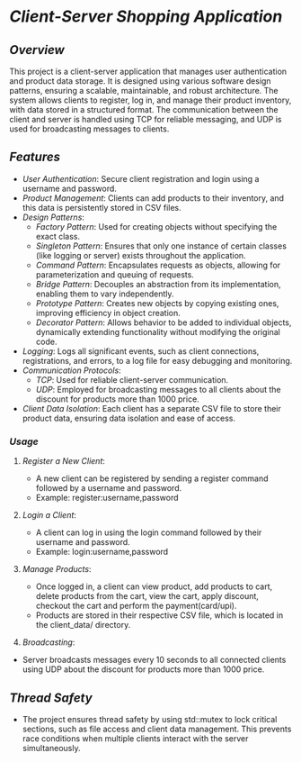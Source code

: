 # *Client-Server Shopping Application*

## *Overview*

This project is a client-server application that manages user authentication and product data storage. It is designed using various software design patterns, ensuring a scalable, maintainable, and robust architecture. The system allows clients to register, log in, and manage their product inventory, with data stored in a structured format. The communication between the client and server is handled using TCP for reliable messaging, and UDP is used for broadcasting messages to clients.

## *Features*

- *User Authentication*: Secure client registration and login using a username and password.
- *Product Management*: Clients can add products to their inventory, and this data is persistently stored in CSV files.
- *Design Patterns*: 
  - *Factory Pattern*: Used for creating objects without specifying the exact class.
  - *Singleton Pattern*: Ensures that only one instance of certain classes (like logging or server) exists throughout the application.
  - *Command Pattern*: Encapsulates requests as objects, allowing for parameterization and queuing of requests.
  - *Bridge Pattern*: Decouples an abstraction from its implementation, enabling them to vary independently.
  - *Prototype Pattern*: Creates new objects by copying existing ones, improving efficiency in object creation.
  - *Decorator Pattern*: Allows behavior to be added to individual objects, dynamically extending functionality without modifying the original code.
- *Logging*: Logs all significant events, such as client connections, registrations, and errors, to a log file for easy debugging and monitoring.
- *Communication Protocols*: 
  - *TCP*: Used for reliable client-server communication.
  - *UDP*: Employed for broadcasting messages to all clients about the discount for products more than 1000 price.
- *Client Data Isolation*: Each client has a separate CSV file to store their product data, ensuring data isolation and ease of access.


### *Usage*

1. *Register a New Client*:
   - A new client can be registered by sending a register command followed by a username and password.
   - Example: register:username,password

2. *Login a Client*:
   - A client can log in using the login command followed by their username and password.
   - Example: login:username,password

3. *Manage Products*:
   - Once logged in, a client can view product, add products to cart, delete products from the cart, view the cart, apply discount, checkout the cart and perform the payment(card/upi).
   - Products are stored in their respective CSV file, which is located in the client_data/ directory.
  
4.  *Broadcasting*:
   - Server broadcasts messages every 10 seconds to all connected clients using UDP about the discount for products more than 1000 price.

## *Thread Safety*

- The project ensures thread safety by using std::mutex to lock critical sections, such as file access and client data management. This prevents race conditions when multiple clients interact with the server simultaneously.
